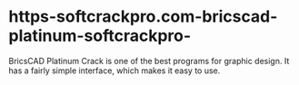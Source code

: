 # https-softcrackpro.com-bricscad-platinum-softcrackpro-
BricsCAD Platinum Crack is one of the best programs for graphic design. It has a fairly simple interface, which makes it easy to use. 
